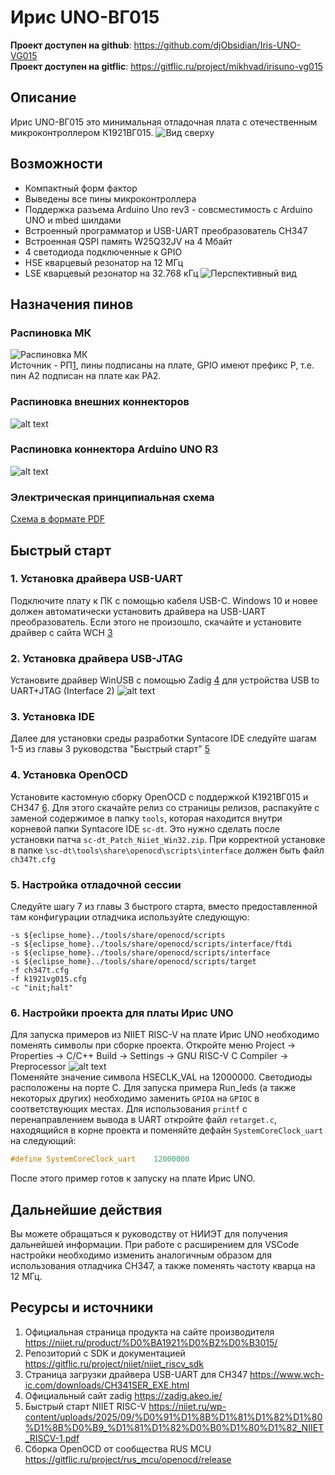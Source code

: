 # Ирис UNO-ВГ015
**Проект доступен на github**: https://github.com/djObsidian/Iris-UNO-VG015  
**Проект доступен на gitflic**: https://gitflic.ru/project/mikhvad/irisuno-vg015  
## Описание
Ирис UNO-ВГ015 это минимальная отладочная плата с отечественным микроконтроллером К1921ВГ015.
![Вид сверху](<images/IrisUNO top view.png>)
## Возможности
- Компактный форм фактор
- Выведены все пины микроконтроллера
- Поддержка разъема Arduino Uno rev3 - совсместимость с Arduino UNO и mbed шилдами
- Встроенный программатор и USB-UART преобразователь CH347
- Встроенная QSPI память W25Q32JV на 4 Мбайт
- 4 светодиода подключенные к GPIO
- HSE кварцевый резонатор на 12 МГц
- LSE кварцевый резонатор на 32.768 кГц
![Перспективный вид](<images/IrisUNO perspective.png>)
## Назначения пинов
### Распиновка МК
![Распиновка МК](<images/Содержание - РП К1921ВГ015.jpg>)  
Источник - РП[1], пины подписаны на плате, GPIO имеют префикс P, т.е. пин A2 подписан на плате как PA2.
### Распиновка внешних коннекторов
![alt text](images/pinout_wip_ext.png)
### Распиновка коннектора Arduino UNO R3
![alt text](images/pinout_wip_int.png)
### Электрическая принципиальная схема
[Схема в формате PDF](IrisUNO.pdf)
## Быстрый старт
### 1. Установка драйвера USB-UART 
Подключите плату к ПК с помощью кабеля USB-C. Windows 10 и новее должен автоматически установить драйвера на USB-UART преобразователь. Если этого не произошло, скачайте и установите драйвер с сайта WCH [3]
### 2. Установка драйвера USB-JTAG
 Установите драйвер WinUSB с помощью Zadig [4] для устройства USB to UART+JTAG (Interface 2)
![alt text](images/DriverInstall.png)  
### 3. Установка IDE
Далее для установки среды разработки Syntacore IDE следуйте шагам 1-5 из главы 3 руководства "Быстрый старт" [5]  

### 4. Установка OpenOCD
 Установите кастомную сборку OpenOCD с поддержкой К1921ВГ015 и CH347 [6]. Для этого скачайте релиз со страницы релизов, распакуйте c заменой содержимое в папку `tools`, которая находится внутри корневой папки Syntacore IDE `sc-dt`. Это нужно сделать после установки патча `sc-dt_Patch_Niiet_Win32.zip`. При корректной установке в папке `\sc-dt\tools\share\openocd\scripts\interface` должен быть файл `ch347t.cfg`
### 5. Настройка отладочной сессии
 Следуйте шагу 7 из главы 3 быстрого старта, вместо предоставленной там конфигурации отладчика используйте следующую:
 ```
-s ${eclipse_home}../tools/share/openocd/scripts
-s ${eclipse_home}../tools/share/openocd/scripts/interface/ftdi
-s ${eclipse_home}../tools/share/openocd/scripts/interface
-s ${eclipse_home}../tools/share/openocd/scripts/target
-f ch347t.cfg
-f k1921vg015.cfg
-c "init;halt"
 ```
 ### 6. Настройки проекта для платы Ирис UNO
 Для запуска примеров из NIIET RISC-V на плате Ирис UNO необходимо поменять символы при сборке проекта. Откройте меню Project -> Properties -> C/C++ Build -> Settings -> GNU RISC-V C Compiler -> Preprocessor
![alt text](images/HSEclkval.png)  
Поменяйте значение символа HSECLK_VAL на 12000000.
Светодиоды расположены на порте C. Для запуска примера Run_leds (а также некоторых других) необходимо заменить `GPIOA` на `GPIOC` в соответствующих местах.
Для использования `printf` с перенаправлением вывода в UART откройте файл `retarget.c`, находящийся в корне проекта и поменяйте дефайн `SystemCoreClock_uart` на следующий:
```c
#define SystemCoreClock_uart	12000000
```
После этого пример готов к запуску на плате Ирис UNO. 

## Дальнейшие действия
Вы можете обращаться к руководству от НИИЭТ для получения дальнейшей информации. При работе с расширением для VSCode настройки необходимо изменить аналогичным образом для использования отладчика CH347, а также поменять частоту кварца на 12 МГц.

## Ресурсы и источники
1. Официальная страница продукта на сайте производителя https://niiet.ru/product/%D0%BA1921%D0%B2%D0%B3015/
2. Репозиторий с SDK и документацией https://gitflic.ru/project/niiet/niiet_riscv_sdk
3. Страница загрузки драйвера USB-UART для CH347 https://www.wch-ic.com/downloads/CH341SER_EXE.html
4. Официальный сайт zadig https://zadig.akeo.ie/
5. Быстрый старт NIIET RISC-V https://niiet.ru/wp-content/uploads/2025/09/%D0%91%D1%8B%D1%81%D1%82%D1%80%D1%8B%D0%B9_%D1%81%D1%82%D0%B0%D1%80%D1%82_NIIET_RISCV-1.pdf
6. Сборка OpenOCD от сообщества RUS MCU https://gitflic.ru/project/rus_mcu/openocd/release

[1]: https://niiet.ru/product/%D0%BA1921%D0%B2%D0%B3015/
[2]: https://gitflic.ru/project/niiet/niiet_riscv_sdk
[3]: https://www.wch-ic.com/downloads/CH341SER_EXE.html
[4]: https://zadig.akeo.ie/
[5]: https://niiet.ru/wp-content/uploads/2025/09/%D0%91%D1%8B%D1%81%D1%82%D1%80%D1%8B%D0%B9_%D1%81%D1%82%D0%B0%D1%80%D1%82_NIIET_RISCV-1.pdf
[6]: https://gitflic.ru/project/rus_mcu/openocd/release

